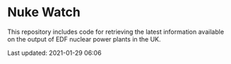 # Nuke Watch

This repository includes code for retrieving the latest information available on the output of EDF nuclear power plants in the UK.

Last updated: 2021-01-29 06:06